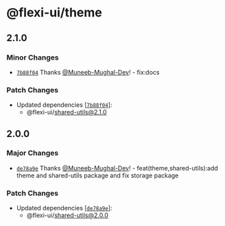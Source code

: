 # @flexi-ui/theme

## 2.1.0

### Minor Changes

- [`7b88f04`](https://github.com/flexi-ui/flexi-ui/commit/7b88f044e7d717e2333b2c22ac07325e4e864d84) Thanks [@Muneeb-Mughal-Dev](https://github.com/Muneeb-Mughal-Dev)! - fix:docs

### Patch Changes

- Updated dependencies [[`7b88f04`](https://github.com/flexi-ui/flexi-ui/commit/7b88f044e7d717e2333b2c22ac07325e4e864d84)]:
  - @flexi-ui/shared-utils@2.1.0

## 2.0.0

### Major Changes

- [`de78a9e`](https://github.com/flexi-ui/flexi-ui/commit/de78a9e88d7c1790fbd1a9c01ea0193708acfece) Thanks [@Muneeb-Mughal-Dev](https://github.com/Muneeb-Mughal-Dev)! - feat(theme,shared-utils):add theme and shared-utils package and fix storage package

### Patch Changes

- Updated dependencies [[`de78a9e`](https://github.com/flexi-ui/flexi-ui/commit/de78a9e88d7c1790fbd1a9c01ea0193708acfece)]:
  - @flexi-ui/shared-utils@2.0.0
